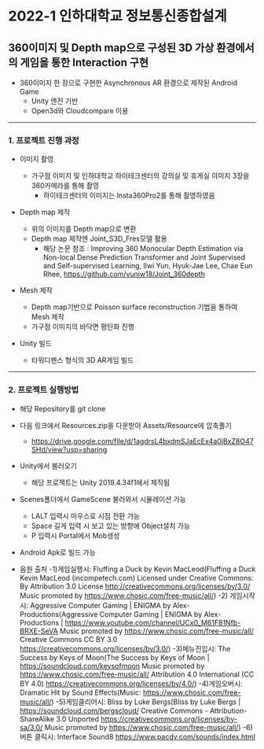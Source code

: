 # 2022-1 인하대학교 정보통신종합설계

## 360이미지 및 Depth map으로 구성된 3D 가상 환경에서의 게임을 통한 Interaction 구현

- 360이미지 한 장으로 구현한 Asynchronous AR 환경으로 제작된 Android Game
	- Unity 엔진 기반
	- Open3d와 Cloudcompare 이용
	

------------

### 1. 프로젝트 진행 과정

- 이미지 촬영
	- 가구점 이미지 및 인하대학교 하이테크센터의 강의실 및 휴게실 이미지 3장을 360카메라를 통해 촬영
		- 하이테크센터의 이미지는 Insta360Pro2를 통해 촬영하였음
		
- Depth map 제작
	- 위의 이미지를 Depth map으로 변환
	- Depth map 제작엔 Joint_S3D_Fres모델 활용
		- 해당 논문 참조 : Improving 360 Monocular Depth Estimation via Non-local Dense Prediction Transformer and Joint Supervised and Self-supervised Learning,
											Ilwi Yun, Hyuk-Jae Lee, Chae Eun Rhee,
											https://github.com/yuniw18/Joint_360depth
											
- Mesh 제작
	- Depth map기반으로 Poisson surface reconstruction 기법을 통하여 Mesh 제작
	- 가구점 이미지의 바닥면 평탄화 진행
	
- Unity 빌드
	- 타워디펜스 형식의 3D AR게임 빌드
	
----------
### 2. 프로젝트 실행방법

- 해당 Repository를 git clone

- 다음 링크에서 Resources.zip을 다운받아 Assets/Resource에 압축풀기
	- https://drive.google.com/file/d/1agdrsL4bxdmSJaEcEx4a0jBxZ8O47SHd/view?usp=sharing

- Unity에서 불러오기
	- 해당 프로젝트는 Unity 2019.4.34f1에서 제작됨
	
- Scenes폴더에서 GameScene 불러와서 시뮬레이션 가능
	- LALT 입력시 마우스로 시점 전환 가능
	- Space 길게 입력 시 보고 있는 방향에 Object설치 가능
	- P 입력시 Portal에서 Mob생성
	
- Android Apk로 빌드 가능

- 음원 출처
	-1)게임실행시: Fluffing a Duck by Kevin MacLeod(Fluffing a Duck Kevin MacLeod (incompetech.com)
	Licensed under Creative Commons: By Attribution 3.0 License
	http://creativecommons.org/licenses/by/3.0/
	Music promoted by https://www.chosic.com/free-music/all/)
	-2) 게임시작시: Aggressive Computer Gaming | ENIGMA by Alex-Productions(Aggressive Computer Gaming | ENIGMA by Alex-Productions | https://www.youtube.com/channel/UCx0_M61F81Nfb-BRXE-SeVA
	Music promoted by https://www.chosic.com/free-music/all/
	Creative Commons CC BY 3.0
	https://creativecommons.org/licenses/by/3.0/)
	-3)메뉴진입시: The Success by Keys of Moon(The Success by Keys of Moon | https://soundcloud.com/keysofmoon
	Music promoted by https://www.chosic.com/free-music/all/
	Attribution 4.0 International (CC BY 4.0)
	https://creativecommons.org/licenses/by/4.0/)
	-4)게임오버시: Dramatic Hit by Sound Effects(Music: https://www.chosic.com/free-music/all/)
	-5)게임클리어시: Bliss by Luke Bergs(Bliss by Luke Bergs | https://soundcloud.com/bergscloud/
	Creative Commons - Attribution-ShareAlike 3.0 Unported
	https://creativecommons.org/licenses/by-sa/3.0/
	Music promoted by https://www.chosic.com/free-music/all/)
	-6) 버튼 클릭시: Interface Sound8
	https://www.pacdv.com/sounds/index.html

